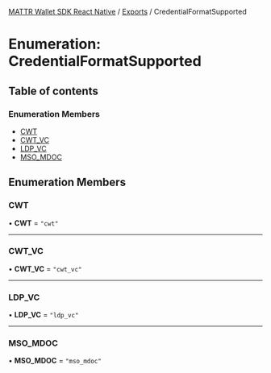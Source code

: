 [MATTR Wallet SDK React Native](../README.md) / [Exports](../modules.md) / CredentialFormatSupported

# Enumeration: CredentialFormatSupported

## Table of contents

### Enumeration Members

- [CWT](CredentialFormatSupported.md#cwt)
- [CWT\_VC](CredentialFormatSupported.md#cwt_vc)
- [LDP\_VC](CredentialFormatSupported.md#ldp_vc)
- [MSO\_MDOC](CredentialFormatSupported.md#mso_mdoc)

## Enumeration Members

### CWT

• **CWT** = ``"cwt"``

___

### CWT\_VC

• **CWT\_VC** = ``"cwt_vc"``

___

### LDP\_VC

• **LDP\_VC** = ``"ldp_vc"``

___

### MSO\_MDOC

• **MSO\_MDOC** = ``"mso_mdoc"``

